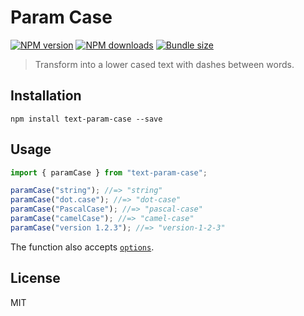 # Param Case

[![NPM version][npm-image]][npm-url]
[![NPM downloads][downloads-image]][downloads-url]
[![Bundle size][bundlephobia-image]][bundlephobia-url]

> Transform into a lower cased text with dashes between words.

## Installation

```
npm install text-param-case --save
```

## Usage

```js
import { paramCase } from "text-param-case";

paramCase("string"); //=> "string"
paramCase("dot.case"); //=> "dot-case"
paramCase("PascalCase"); //=> "pascal-case"
paramCase("camelCase"); //=> "camel-case"
paramCase("version 1.2.3"); //=> "version-1-2-3"
```

The function also accepts [`options`](https://github.com/idimetrix/text-case#options).

## License

MIT

[npm-image]: https://img.shields.io/npm/v/text-param-case.svg?style=flat
[npm-url]: https://npmjs.org/package/text-param-case
[downloads-image]: https://img.shields.io/npm/dm/text-param-case.svg?style=flat
[downloads-url]: https://npmjs.org/package/text-param-case
[bundlephobia-image]: https://img.shields.io/bundlephobia/minzip/text-param-case.svg
[bundlephobia-url]: https://bundlephobia.com/result?p=text-param-case
